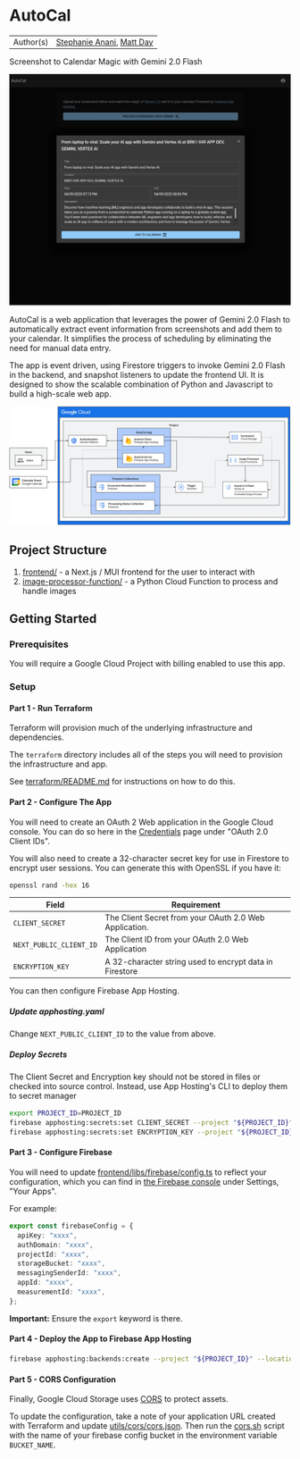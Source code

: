 # AutoCal

|           |                                                                                               |
| --------- | --------------------------------------------------------------------------------------------- |
| Author(s) | [Stephanie Anani](https://github.com/stephanieanani), [Matt Day](https://github.com/mattsday) |

Screenshot to Calendar Magic with Gemini 2.0 Flash

![Screenshot Preview](images/complete.webp)

AutoCal is a web application that leverages the power of Gemini 2.0 Flash to automatically extract event information from screenshots and add them to your calendar. It simplifies the process of scheduling by eliminating the need for manual data entry.

The app is event driven, using Firestore triggers to invoke Gemini 2.0 Flash in the backend, and snapshot listeners to update the frontend UI. It is designed to show the scalable combination of Python and Javascript to build a high-scale web app.

![App Architecture](images/architecture.webp)

## Project Structure

1. [frontend/](frontend) - a Next.js / MUI frontend for the user to interact with
2. [image-processor-function/](image-processor-function/) - a Python Cloud Function to process and handle images

## Getting Started

### Prerequisites

You will require a Google Cloud Project with billing enabled to use this app.

### Setup

#### Part 1 - Run Terraform

Terraform will provision much of the underlying infrastructure and dependencies.

The `terraform` directory includes all of the steps you will need to provision the infrastructure and app.

See [terraform/README.md](terraform/README.md) for instructions on how to do this.

#### Part 2 - Configure The App

You will need to create an OAuth 2 Web application in the Google Cloud console. You can do so here in the [Credentials](https://console.cloud.google.com/apis/credentials) page under "OAuth 2.0 Client IDs".

You will also need to create a 32-character secret key for use in Firestore to encrypt user sessions. You can generate this with OpenSSL if you have it:

```bash
openssl rand -hex 16
```

| Field                   | Requirement                                             |
| ----------------------- | ------------------------------------------------------- |
| `CLIENT_SECRET`         | The Client Secret from your OAuth 2.0 Web Application.  |
| `NEXT_PUBLIC_CLIENT_ID` | The Client ID from your OAuth 2.0 Web Application       |
| `ENCRYPTION_KEY`        | A 32-character string used to encrypt data in Firestore |

You can then configure Firebase App Hosting.

##### Update apphosting.yaml

Change `NEXT_PUBLIC_CLIENT_ID` to the value from above.

##### Deploy Secrets

The Client Secret and Encryption key should not be stored in files or checked into source control. Instead, use App Hosting's CLI to deploy them to secret manager

```sh
export PROJECT_ID=PROJECT_ID
firebase apphosting:secrets:set CLIENT_SECRET --project "${PROJECT_ID}"
firebase apphosting:secrets:set ENCRYPTION_KEY --project "${PROJECT_ID}"
```

#### Part 3 - Configure Firebase

You will need to update [frontend/libs/firebase/config.ts](frontend/libs/firebase/config.ts) to reflect your configuration, which you can find in [the Firebase console](https://console.firebase.google.com/) under Settings, "Your Apps".

For example:

```ts
export const firebaseConfig = {
  apiKey: "xxxx",
  authDomain: "xxxx",
  projectId: "xxxx",
  storageBucket: "xxxx",
  messagingSenderId: "xxxx",
  appId: "xxxx",
  measurementId: "xxxx",
};
```

**Important:** Ensure the `export` keyword is there.

#### Part 4 - Deploy the App to Firebase App Hosting

```sh
firebase apphosting:backends:create --project "${PROJECT_ID}" --location europe-west4
```

#### Part 5 - CORS Configuration

Finally, Google Cloud Storage uses [CORS](https://cloud.google.com/storage/docs/using-cors) to protect assets.

To update the configuration, take a note of your application URL created with Terraform and update [utils/cors/cors.json](utils/cors/cors.json). Then run the [cors.sh](utils/cors/cors.sh) script with the name of your firebase config bucket in the environment variable `BUCKET_NAME`.
